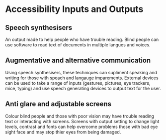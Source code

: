 # Accessibility Inputs and Outputs

## Speech synthesisers
An output made to help people who have trouble reading. Blind people can use software to read text of documents in multiple langues and voices.

## Augmentative and alternative communication
Using speech synthesisers, these techniques can supliment speaking and writing for those with speach and langauge imparements. External devices can be used to take a range of inputs (gestures, pictures, eye trackers, mice, typing) and use speech generating devices to output text for the user.

## Anti glare and adjustable screens
Colour blind people and those with poor vision may have trouble reading text or interacting with screens. Screens with output setting to change light levels, contrast and fonts can help overcome problems those with bad eye sight face and may stop thier eyes from being damaged.


